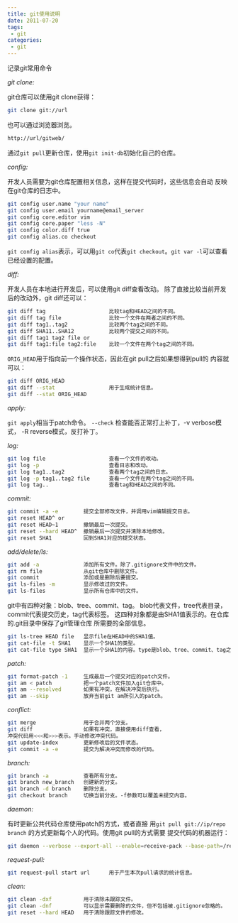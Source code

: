 ```yaml
---
title: git使用说明
date: 2011-07-20
tags:
 - git
categories: 
 - git
---
```


记录git常用命令

*git clone:*

git仓库可以使用git clone获得：
``` sh
git clone git://url
```

也可以通过浏览器浏览。
``` sh
http://url/gitweb/
```

通过`git pull`更新仓库，使用`git init-db`初始化自己的仓库。


*config:*

开发人员需要为git仓库配置相关信息，这样在提交代码时，这些信息会自动
反映在git仓库的日志中。

``` bash
git config user.name "your name"
git config user.email yourname@email_server
git config core.editor vim
git config core.paper "less -N"
git config color.diff true
git config alias.co checkout
```

`git config alias`表示，可以用`git co`代表`git checkout`。`git var -l`可以查看
已经设置的配置。


*diff:*

开发人员在本地进行开发后，可以使用git diff查看改动。
除了直接比较当前开发后的改动外，git diff还可以：

``` bash
git diff tag                    比较tag和HEAD之间的不同。
git diff tag file               比较一个文件在两者之间的不同。
git diff tag1..tag2             比较两个tag之间的不同。
git diff SHA11..SHA12           比较两个提交之间的不同。
git diff tag1 tag2 file or
git diff tag1:file tag2:file    比较一个文件在两个tag之间的不同。
```

`ORIG_HEAD`用于指向前一个操作状态，因此在git pull之后如果想得到pull的
内容就可以：

``` bash
git diff ORIG_HEAD
git diff --stat                 用于生成统计信息。
git diff --stat ORIG_HEAD
```


*apply:*

`git apply`相当于patch命令。
`--check` 检查能否正常打上补丁，-v verbose模式， -R reverse模式，反打补丁。


*log:*

``` bash
git log file                    查看一个文件的改动。
git log -p                      查看日志和改动。
git log tag1..tag2              查看两个tag之间的日志。
git log -p tag1..tag2 file      查看一个文件在两个tag之间的不同。
git log tag..                   查看tag和HEAD之间的不同。
```


*commit:*

``` bash
git commit -a -e        提交全部修改文件，并调用vim编辑提交日志。
git reset HEAD^ or
git reset HEAD~1        撤销最后一次提交。
git reset --hard HEAD^  撤销最后一次提交并清除本地修改。
git reset SHA1          回到SHA1对应的提交状态。
```


*add/delete/ls:*

``` bash
git add -a              添加所有文件。除了.gitignore文件中的文件。
git rm file             从git仓库中删除文件。
git commit              添加或是删除后要提交。
git ls-files -m         显示修改过的文件。
git ls-files            显示所有仓库中的文件。
```

git中有四种对象：blob、tree、commit、tag。
blob代表文件，tree代表目录，commit代表提交历史，tag代表标签。
这四种对象都是由SHA1值表示的。在仓库的.git目录中保存了git管理仓库
所需要的全部信息。

``` bash
git ls-tree HEAD file   显示file在HEAD中的SHA1值。
git cat-file -t SHA1    显示一个SHA1的类型。
git cat-file type SHA1  显示一个SHA1的内容。type是blob、tree、commit、tag之一。
```

*patch:*

``` bash
git format-patch -1     生成最后一个提交对应的patch文件。
git am < patch          把一个patch文件加入git仓库中。
git am --resolved       如果有冲突，在解决冲突后执行。
git am --skip           放弃当前git am所引入的patch。
```

*conflict:*

``` bash
git merge               用于合并两个分支。
git diff                如果有冲突，直接使用diff查看，
冲突代码用<<<和>>>表示。手动修改冲突代码。
git update-index        更新修改后的文件状态。
git commit -a -e        提交为解决冲突而修改的代码。
```

*branch:*

``` bash
git branch -a           查看所有分支。
git branch new_branch   创建新的分支。
git branch -d branch    删除分支。
git checkout branch     切换当前分支。-f参数可以覆盖未提交内容。
```

*daemon:*

有时更新公共代码仓库使用patch的方式，或者直接
用`git pull git://ip/repo branch`
的方式更新每个人的代码。使用git pull的方式需要
提交代码的机器运行：
``` bash
git daemon --verbose --export-all --enable=receive-pack --base-path=/repo
```


*request-pull:*


``` bash
git request-pull start url      用于产生本次pull请求的统计信息。
```

*clean:*

``` bash
git clean -dxf          用于清除未跟踪文件。
git clean -dnf          可以显示需要删除的文件，但不包括被.gitignore忽略的。
git reset --hard HEAD   用于清除跟踪文件的修改。
```
